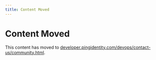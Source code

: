 ```yaml
---
title: Content Moved
---
```

# Content Moved

This content has moved to [developer.pingidentity.com/devops/contact-us/community.html](https://developer.pingidentity.com/devops/contact-us/community.html).
